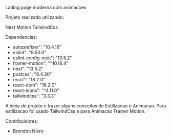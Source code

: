 Lading page moderna com animacoes

Projeto realizado utilizando:

Next
Motion
TailwindCss


Dependencias:

- autoprefixer": "10.4.16"
- eslint": "8.50.0"
- eslint-config-next": "13.5.2"
- framer-motion": "^10.16.4"
- next": "13.5.2"
- postcss": "8.4.30"
- react": "18.2.0"
- react-dom": "18.2.0"
- react-icons": "^4.11.0"
- tailwindcss": "3.3.3"


A ideia do projeto e trazer alguns conceitos de Estilizacao e Animacao.
Para estilizacao foi usado TailwindCss e para Animacao Framer Motion.

Contribuidores:
- Brendon Niero